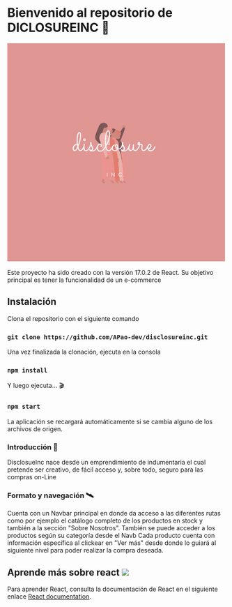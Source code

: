 
# Bienvenido al repositorio de DICLOSUREINC 💫

<img src="src/assets/img/disclosure.jpeg" width="500">


Este proyecto ha sido creado con la versión 17.0.2 de React. 
Su objetivo  principal es tener la funcionalidad de un e-commerce 

## Instalación

Clona el repositorio con el siguiente comando

### `git clone https://github.com/APao-dev/disclosureinc.git`

Una vez finalizada la clonación, ejecuta en la consola

### `npm install`

Y luego ejecuta... 🎬

### `npm start`

La aplicación se recargará automáticamente si se cambia alguno de los archivos de origen.

### Introducción 📌

DisclosueInc nace desde un emprendimiento de indumentaria el cual pretende ser creativo, 
de fácil acceso y, sobre todo, seguro para las compras on-Line 

### Formato y navegación 🛰

Cuenta con un Navbar principal en donde da acceso a las diferentes rutas 
como por ejemplo el catálogo completo de los productos en stock y también a la sección "Sobre Nosotros". 
También se puede acceder a los productos según su categoría desde el Navb 
Cada producto cuenta con información específica al clickear en "Ver más" desde donde lo guiará al siguiente nivel para poder realizar la compra deseada.


## Aprende más sobre react <img src="src/assets/img/ract.png" width="100">

Para aprender React, consulta la documentación de React en el siguiente enlace [React documentation](https://reactjs.org/).

